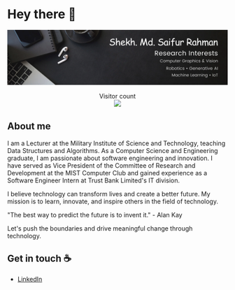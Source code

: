 # Hey there :wave:

<img src="https://raw.githubusercontent.com/saifurrahman1701/saifurrahman1701/master/resources/banner1.png" alt="Hello world">

<p align="center"> 
  Visitor count<br>
  <img src="https://profile-counter.glitch.me/saifurrahman1701/count.svg" />
</p>

## About me

I am a Lecturer at the Military Institute of Science and Technology, teaching Data Structures and Algorithms. As a Computer Science and Engineering graduate, I am passionate about software engineering and innovation. I have served as Vice President of the Committee of Research and Development at the MIST Computer Club and gained experience as a Software Engineer Intern at Trust Bank Limited's IT division.

I believe technology can transform lives and create a better future. My mission is to learn, innovate, and inspire others in the field of technology.

"The best way to predict the future is to invent it." - Alan Kay

Let's push the boundaries and drive meaningful change through technology.

## Get in touch :coffee:

- [LinkedIn](https://www.linkedin.com/in/saifurrahman1701/)
